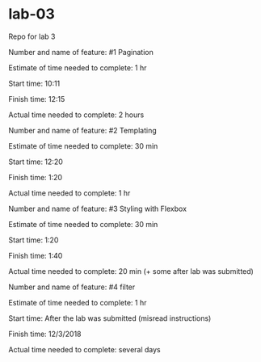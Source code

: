 # lab-03
Repo for lab 3


Number and name of feature: #1 Pagination

Estimate of time needed to complete: 1 hr

Start time: 10:11

Finish time: 12:15

Actual time needed to complete: 2 hours

Number and name of feature: #2 Templating

Estimate of time needed to complete: 30 min

Start time: 12:20

Finish time: 1:20

Actual time needed to complete: 1 hr


Number and name of feature: #3 Styling with Flexbox

Estimate of time needed to complete: 30 min

Start time: 1:20

Finish time: 1:40

Actual time needed to complete: 20 min (+ some after lab was submitted)


Number and name of feature: #4 filter

Estimate of time needed to complete: 1 hr

Start time: After the lab was submitted (misread instructions)

Finish time: 12/3/2018

Actual time needed to complete: several days
